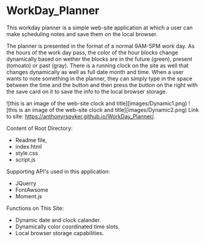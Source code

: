 # WorkDay_Planner
  This workday planner is a simple web-site application at which a user can make scheduling notes and save them on the local browser.  
  
  The planner is presented in the format of a normal 9AM-5PM work day.  As the hours of the work day pass, the color of the hour blocks change dynamically based on wether the blocks are in the future (green), present (tomoato) or past (gray).  There is a running clock on the site as well that changes dynamically as well as full date month and time.  When a user wants to note something in the planner, they can simply type in the space between the time and the button and then press the button on the right with the save card on it to save the info to the local browser storage.
  
  
  ![this is an image of the web-site clock and title][images/Dynamic1.png)
  ![this is an image of the web-site clock and title][images/Dynamic2.png)
  Link to site: https://anthonyrspyker.github.io/WorkDay_Planner/.
  
  Content of Root Directory:
  - Readme file,
  - index.html
  - style.css
  - script.js
  
  Supporting API's used in this application:
  - JQuerry
  - FontAwsome
  - Moment.js
  
  Functions on This Site:
  - Dynamic date and clock calander.
  - Dynamically color coordinated time slots.
  - Local browser storage capabilities.
  

